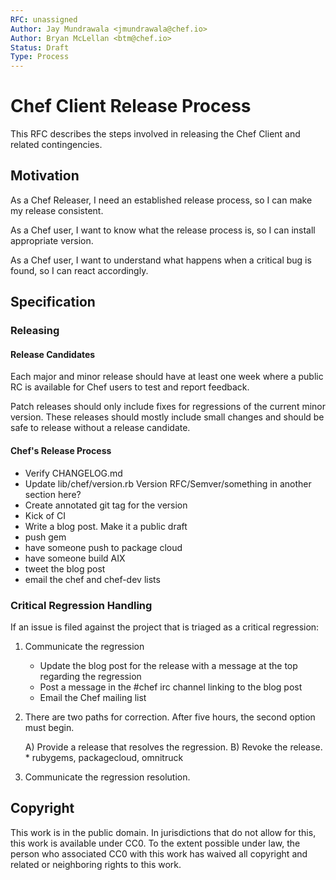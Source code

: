 ```yaml
---
RFC: unassigned
Author: Jay Mundrawala <jmundrawala@chef.io>
Author: Bryan McLellan <btm@chef.io>
Status: Draft
Type: Process
---
```


# Chef Client Release Process

This RFC describes the steps involved in releasing the Chef Client and related contingencies.

## Motivation

As a Chef Releaser,
I need an established release process,
so I can make my release consistent.

As a Chef user,
I want to know what the release process is,
so I can install appropriate version.

As a Chef user,
I want to understand what happens when a critical bug is found,
so I can react accordingly.

## Specification

### Releasing

#### Release Candidates

Each major and minor release should have at least one week where a public RC is available
for Chef users to test and report feedback.

Patch releases should only include fixes for regressions of the current minor version.
These releases should mostly include small changes and should be safe to release without
a release candidate.

#### Chef's Release Process

* Verify CHANGELOG.md
* Update lib/chef/version.rb Version RFC/Semver/something in another section here?
* Create annotated git tag for the version
* Kick of CI
* Write a blog post. Make it a public draft
* push gem
* have someone push to package cloud
* have someone build AIX
* tweet the blog post
* email the chef and chef-dev lists

### Critical Regression Handling

If an issue is filed against the project that is triaged as a critical regression:

1) Communicate the regression
    - Update the blog post for the release with a message at the top regarding the regression
    - Post a message in the #chef irc channel linking to the blog post
    - Email the Chef mailing list

2) There are two paths for correction. After five hours, the second option must begin.

    A) Provide a release that resolves the regression.
    B) Revoke the release.
        * rubygems, packagecloud, omnitruck

3) Communicate the regression resolution.

## Copyright

This work is in the public domain. In jurisdictions that do not allow for this,
this work is available under CC0. To the extent possible under law, the person
who associated CC0 with this work has waived all copyright and related or
neighboring rights to this work.

